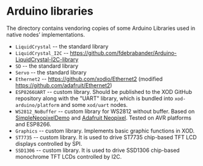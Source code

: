 # Arduino libraries

The directory contains vendoring copies of some Arduino Libraries used in native nodes’ implementations.

* `LiquidCrystal` -- the standard library
* `LiquidCrystal_I2C` -- https://github.com/fdebrabander/Arduino-LiquidCrystal-I2C-library
* `SD` -- the standard library
* `Servo` -- the standard library
* `Ethernet2` -- https://github.com/xodio/Ethernet2 (modified https://github.com/adafruit/Ethernet2)
* `ESP8266UART` -- custom library. Should be published to the XOD GitHub repository along with the "UART" library, which is bundled into `xod-arduino/platform` and some `xod/uart` nodes.
* `WS2812_NoBuffer` -- custom library for WS2812 without buffer. Based on [SimpleNeopixelDemo](https://github.com/bigjosh/SimpleNeoPixelDemo/blob/master/SimpleNeopixelDemo/SimpleNeopixelDemo.ino) and [Adafruit Neopixel](https://github.com/adafruit/Adafruit_NeoPixel). Tested on AVR platforms and ESP8266.
* `Graphics` -- custom library. Implements basic graphic functions in XOD.
* `ST7735` -- custom library. It is used to drive ST7735 chip-based TFT LCD displays controlled by SPI.
* `SSD1306` -- custom library. It is used to drive SSD1306 chip-based monochrome TFT LCDs controlled by I2C.

